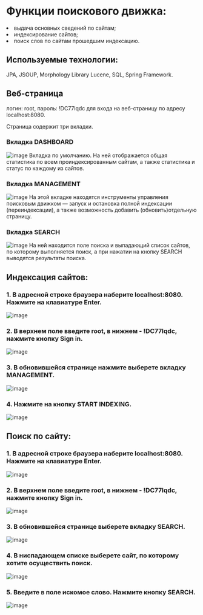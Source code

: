 # Функции поискового движка:
 
<li>выдача основных сведений по сайтам;</li>
<li>индексирование сайтов;</li>
<li>поиск слов по сайтам прошедшим индексацию.</li>

## Используемые технологии:
JPA, JSOUP, Morphology Library Lucene, SQL, Spring Framework.  

## Веб-страница
<p>
логин: root, пароль: !DC77lqdc для входа на веб-страницу по адресу localhost:8080.
<p>
Страница содержит три вкладки.

### Вкладка DASHBOARD
![image](\images\Dashboard.jpg)
Вкладка по умолчанию. На ней отображается общая статистика по всем проиндексированным сайтам, а также статистика и 
статус по каждому из сайтов.

### Вкладка MANAGEMENT
![image](\images\Management.jpg)
На этой вкладке находятся инструменты управления поисковым движком — запуск и остановка полной индексации
(переиндексации), а также возможность добавить (обновить)отдельную страницу.

### Вкладка SEARCH
![image](\images\Search.jpg)
На ней находится поле поиска и выпадающий список сайтов, по которому выполняется поиск, а при нажатии на кнопку SEARCH 
выводятся результаты поиска.

## Индексация сайтов:

### 1.	В адресной строке браузера наберите localhost:8080. Нажмите на клавиатуре Enter.
![image](\images\1.jpg)

### 2.	В верхнем поле введите root, в нижнем - !DC77lqdc, нажмите кнопку Sign in.
![image](\images\1.5.jpg)

### 3.	В обновившейся странице нажмите выберете вкладку MANAGEMENT.
![image](\images\2.jpg)

### 4.	Нажмите на кнопку START INDEXING.
![image](\images\3.jpg)


## Поиск по сайту:

### 1.	В адресной строке браузера наберите localhost:8080. Нажмите на клавиатуре Enter.
![image](\images\1.jpg)

### 2.	В верхнем поле введите root, в нижнем - !DC77lqdc, нажмите кнопку Sign in.
![image](\images\1.5.jpg)

### 3.	В обновившейся странице выберете вкладку SEARCH.
![image](\images\4.jpg)

### 4.	В ниспадающем списке выберете сайт, по которому хотите осуществить поиск.
![image](\images\5.jpg)

### 5.	Введите в поле искомое слово. Нажмите кнопку SEARCH.
![image](\images\6.jpg)



